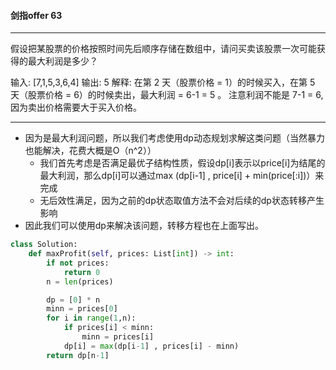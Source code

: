 #### 剑指offer 63

---

假设把某股票的价格按照时间先后顺序存储在数组中，请问买卖该股票一次可能获得的最大利润是多少？

输入: [7,1,5,3,6,4]
输出: 5
解释: 在第 2 天（股票价格 = 1）的时候买入，在第 5 天（股票价格 = 6）的时候卖出，最大利润 = 6-1 = 5 。
     注意利润不能是 7-1 = 6, 因为卖出价格需要大于买入价格。

---

- 因为是最大利润问题，所以我们考虑使用dp动态规划求解这类问题（当然暴力也能解决，花费大概是O（n^2））
  - 我们首先考虑是否满足最优子结构性质，假设dp[i]表示以price[i]为结尾的最大利润，那么dp[i]可以通过max (dp[i-1] , price[i] + min(price[:i])）来完成
  - 无后效性满足，因为之前的dp状态取值方法不会对后续的dp状态转移产生影响
- 因此我们可以使用dp来解决该问题，转移方程也在上面写出。

```python
class Solution:
    def maxProfit(self, prices: List[int]) -> int:
        if not prices:
            return 0
        n = len(prices)

        dp = [0] * n
        minn = prices[0]
        for i in range(1,n):
            if prices[i] < minn:
                minn = prices[i]
            dp[i] = max(dp[i-1] , prices[i] - minn)
        return dp[n-1]
```


